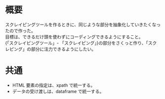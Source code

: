 # 概要
スクレイピングツールを作るときに、同じような部分を抽象化していきたくなったので作った。  
目標は、できるだけ頭を使わずにコーディングできるようにすること。  
{「スクレイピングツール」- 「スクレイピング」}の部分をさくっと作り、「スクレピング」の部分に注力できるようにしたい。

# 共通

- HTML 要素の指定は、xpath で統一する。
- データの受け渡しは、dataframe で統一する。
